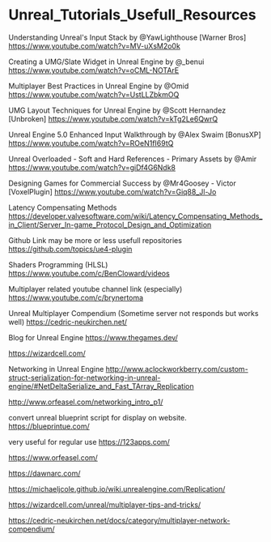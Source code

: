 # Unreal_Tutorials_Usefull_Resources

Understanding Unreal's Input Stack by @YawLighthouse [Warner Bros] 
https://www.youtube.com/watch?v=MV-uXsM2o0k

Creating a UMG/Slate Widget in Unreal Engine by @_benui 
https://www.youtube.com/watch?v=oCML-NOTArE

Multiplayer Best Practices in Unreal Engine by @Omid
https://www.youtube.com/watch?v=UstLLZbkmOQ

UMG Layout Techniques for Unreal Engine by @Scott Hernandez [Unbroken] 
https://www.youtube.com/watch?v=kTg2Le6QwrQ

Unreal Engine 5.0 Enhanced Input Walkthrough by @Alex Swaim [BonusXP] 
https://www.youtube.com/watch?v=ROeN1fI69tQ

Unreal Overloaded - Soft and Hard References - Primary Assets by @Amir 
https://www.youtube.com/watch?v=giDf4G6Ndk8

Designing Games for Commercial Success by @Mr4Goosey - Victor [VoxelPlugin]
https://www.youtube.com/watch?v=Giq88_Jl-Jo 

Latency Compensating Methods
https://developer.valvesoftware.com/wiki/Latency_Compensating_Methods_in_Client/Server_In-game_Protocol_Design_and_Optimization

Github Link may be more or less usefull repositories
https://github.com/topics/ue4-plugin

Shaders Programming (HLSL)
https://www.youtube.com/c/BenCloward/videos

Multiplayer related youtube channel link (especially)
https://www.youtube.com/c/brynertoma

Unreal Multiplayer Compendium (Sometime server not responds but works well)
https://cedric-neukirchen.net/

Blog for Unreal Engine
https://www.thegames.dev/

https://wizardcell.com/

Networking in Unreal Engine
http://www.aclockworkberry.com/custom-struct-serialization-for-networking-in-unreal-engine/#NetDeltaSerialize_and_Fast_TArray_Replication

http://www.orfeasel.com/networking_intro_p1/

convert unreal blueprint script for display on website. 
https://blueprintue.com/

very useful for regular use
https://123apps.com/

https://www.orfeasel.com/

https://dawnarc.com/

https://michaeljcole.github.io/wiki.unrealengine.com/Replication/

https://wizardcell.com/unreal/multiplayer-tips-and-tricks/

https://cedric-neukirchen.net/docs/category/multiplayer-network-compendium/
